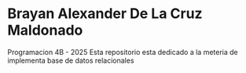 # Brayan Alexander De La Cruz Maldonado 
Programacion 4B - 2025
Esta repositorio esta dedicado a la meteria de implementa base de datos relacionales 
